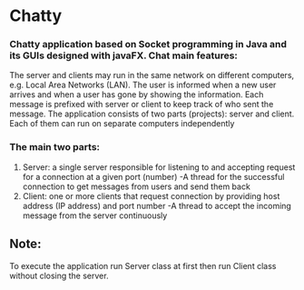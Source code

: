 # Chatty
### Chatty application based on Socket programming in Java and its GUIs designed with javaFX. Chat main features:
 The server and clients may run in the same network on different computers, e.g. Local
Area Networks (LAN).
 The user is informed when a new user arrives and when a user has gone by showing the
information.
 Each message is prefixed with server or client to keep track of who sent the message.
 The application consists of two parts (projects): server and client. Each of them can run
on separate computers independently

### The main two parts:
1. Server: a single server responsible for listening to and accepting request for a connection
at a given port (number)
-A thread for the successful connection to get messages from users and send them back
2. Client: one or more clients that request connection by providing host address (IP
address) and port number
-A thread to accept the incoming message from the server continuously

## Note:
To execute the application run Server class at first then run Client class
without closing the server.
